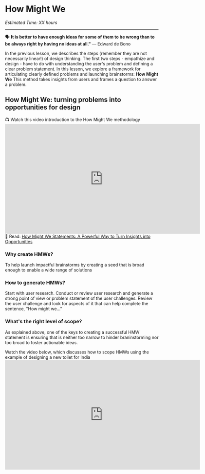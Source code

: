 # How Might We
*Estimated Time: XX hours*

---

<aside>
  
  🗣 **It is better to have enough ideas for some of them to be wrong than to be always right by having no ideas at all."** — Edward de Bono
  
</aside>

In the previous lesson, we describes the steps (remember they are not necessarily linear!) of design thinking. The first two steps - empathize and design - have to do with understanding the user's problem and defining a clear problem statement. In this lesson, we explore a framework for articulating clearly defined problems and launching brainstorms: **How Might We** This method takes insights from users and frames a question to answer a problem. 

## How Might We: turning problems into opportunities for design

<aside> 📺 Watch this video introduction to the How Might We methodology
  </aside>

<iframe src="https://player.vimeo.com/video/364634597?h=1d05eeef81" width="640" height="360" frameborder="0" allow="autoplay; fullscreen; picture-in-picture" allowfullscreen></iframe>

<aside> 
  📖 Read: <a href="https://dscout.com/people-nerds/how-might-we-statements" target="_blank">How Might We Statements: A Powerful Way to Turn Insights into Opportunities</a>
  </aside>
  
### Why create HMWs?
To help launch impactful brainstorms by creating a seed that is broad enough to enable a wide range of solutions 

### How to generate HMWs?
Start with user research. Conduct or review user research and generate a strong point of view or problem statement of the user challenges. Review the user challenge and look for aspects of it that can help complete the sentence, "How might we..." 


### What's the right level of scope?
As explained above, one of the keys to creating a successful HMW statement is ensuring that is neither too narrow to hinder braninstorming nor too broad to foster actionable ideas. 
<aside>
  Watch the video below, which discusses how to scope HMWs using the example of designing a new toilet for India
   </aside>
  <iframe src="https://player.vimeo.com/video/102964749?h=2274197955" width="640" height="360" frameborder="0" allow="autoplay; fullscreen; picture-in-picture" allowfullscreen></iframe>

